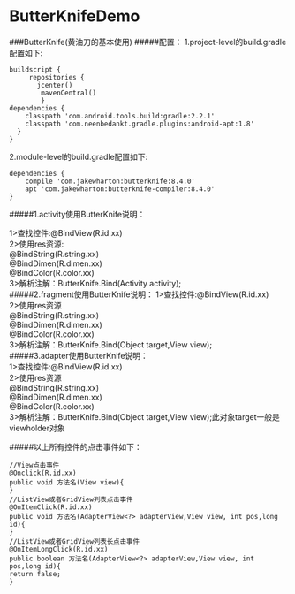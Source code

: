 # ButterKnifeDemo
###ButterKnife(黄油刀的基本使用)
#####配置：
1.project-level的build.gradle配置如下:  

    buildscript {
         repositories {
           jcenter()
            mavenCentral()
    		}
    dependencies {
        classpath 'com.android.tools.build:gradle:2.2.1'
        classpath 'com.neenbedankt.gradle.plugins:android-apt:1.8'
      }
    }
   
2.module-level的build.gradle配置如下:  

	dependencies {
	    compile 'com.jakewharton:butterknife:8.4.0'
	    apt 'com.jakewharton:butterknife-compiler:8.4.0'
	}
#####1.activity使用ButterKnife说明：

  1>查找控件:@BindView(R.id.xx)  
  2>使用res资源:   
  @BindString(R.string.xx)  
  @BindDimen(R.dimen.xx)  
  @BindColor(R.color.xx)  
  3>解析注解：ButterKnife.Bind(Activity activity);  
#####2.fragment使用ButterKnife说明：
  1>查找控件:@BindView(R.id.xx)  
  2>使用res资源  
  @BindString(R.string.xx)  
  @BindDimen(R.dimen.xx)  
  @BindColor(R.color.xx)  
  3>解析注解：ButterKnife.Bind(Object target,View view);  
#####3.adapter使用ButterKnife说明：  
 1>查找控件:@BindView(R.id.xx)  
  2>使用res资源  
  @BindString(R.string.xx)  
  @BindDimen(R.dimen.xx)  
  @BindColor(R.color.xx)  
  3>解析注解：ButterKnife.Bind(Object target,View view);此对象target一般是viewholder对象  

#####以上所有控件的点击事件如下：

    //View点击事件
	@Onclick(R.id.xx)
	public void 方法名(View view){
	}
    //ListView或者GridView列表点击事件
	@OnItemClick(R.id.xx)
	public void 方法名(AdapterView<?> adapterView,View view, int pos,long id){
	}
    //ListView或者GridView列表长点击事件
	@OnItemLongClick(R.id.xx)
	public boolean 方法名(AdapterView<?> adapterView,View view, int pos,long id){
	return false;
	}

 
